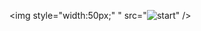 
<img style="width:50px;" " src="![start](https://github.com/user-attachments/assets/7fb6382b-6980-4bc2-8d3b-2eb94508046c)" />

  


